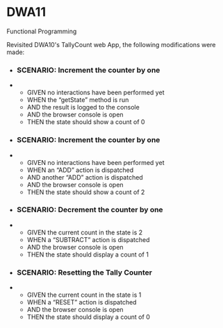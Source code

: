 # DWA11
Functional Programming

Revisited DWA10's TallyCount web App, the following modifications were made:

- ### SCENARIO: Increment the counter by one
- - GIVEN no interactions have been performed yet
  - WHEN the “getState” method is run
  - AND the result is logged to the console
  - AND the browser console is open
  - THEN the state should show a count of 0

- ### SCENARIO: Increment the counter by one
- - GIVEN no interactions have been performed yet
  - WHEN an “ADD” action is dispatched
  - AND another “ADD” action is dispatched
  - AND the browser console is open
  - THEN the state should show a count of 2

- ### SCENARIO: Decrement the counter by one
- - GIVEN the current count in the state is 2
  - WHEN a “SUBTRACT” action is dispatched
  - AND the browser console is open
  - THEN the state should display a count of 1

- ### SCENARIO: Resetting the Tally Counter
- - GIVEN the current count in the state is 1
  - WHEN a “RESET” action is dispatched
  - AND the browser console is open
  - THEN the state should display a count of 0
   
